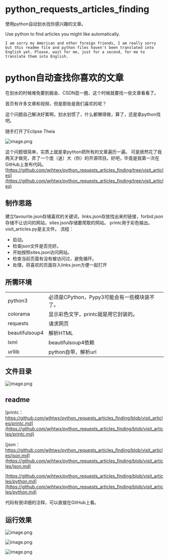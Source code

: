# python_requests_articles_finding

使用python自动划水找你感兴趣的文章。

Use python to find articles you might like automatically.

```
I am sorry my American and other foreign friends, I am really sorry but this readme file and python files haven't been translated into English yet. Please, wait for me, just for a second, for me to translate them into English.
```

# python自动查找你喜欢的文章

在划水的时候难免要到掘金、CSDN逛一圈，这个时候就要找一些文章看看了。

首页有许多文章和视频，但是那些是我们喜欢的呢？

这个问题自己解决好累啊，划水划惯了，什么都懒得做，算了，还是拿python找吧。

随手打开了Eclipse Theia

![image.png](https://p6-juejin.byteimg.com/tos-cn-i-k3u1fbpfcp/d11a292da1444c6b93034e7f56699767~tplv-k3u1fbpfcp-watermark.image)

这个问题很简单，实质上就是拿python把所有的文章遍历一遍。
可是居然花了我两天才做完，弄了一个庞（迷）大（你）的开源项目。好吧，毕竟是我第一次在GitHub上发布代码。
[https://github.com/wjhtwx/python_requests_articles_finding/tree/visit_articles](https://github.com/wjhtwx/python_requests_articles_finding/tree/visit_articles)

## 制作思路
建立favourite.json存储喜欢的关键词，links.json存放找出来的链接，forbid.json存储不让访问的网站，sites.json存储要爬取的网站。
printc用于彩色输出。visit_articles.py是主文件。
流程：

- 启动。
- 检查json文件是否完好。
- 开始按照sites.json访问网站。
- 检查当前页面有没有被访问过，避免循环。
- 处理，将喜欢的页面存入links.json方便一起打开

## 所需环境

|  |  |
|--|--|
|python3|必须是CPython，Pypy3可能会有一些模块装不了。|
|colorama|显示彩色文字，printc就是用它封装的。|
|requests|请求网页|
|beautifulsoup4|解析HTML|
|lxml|beautifulsoup4依赖|
|urllib|python自带，解析url|


## 文件目录

![image.png](https://p3-juejin.byteimg.com/tos-cn-i-k3u1fbpfcp/4cd02b09095840b39f95ba2608884034~tplv-k3u1fbpfcp-watermark.image)

## readme

[printc：https://github.com/wjhtwx/python_requests_articles_finding/blob/visit_articles/printc.md](https://github.com/wjhtwx/python_requests_articles_finding/blob/visit_articles/printc.md)

[json：https://github.com/wjhtwx/python_requests_articles_finding/blob/visit_articles/json.md](https://github.com/wjhtwx/python_requests_articles_finding/blob/visit_articles/json.md)

[https://github.com/wjhtwx/python_requests_articles_finding/blob/visit_articles/python.md](https://github.com/wjhtwx/python_requests_articles_finding/blob/visit_articles/python.md)

代码有很详细的注释，可以直接在GitHub上看。

## 运行效果


![image.png](https://p3-juejin.byteimg.com/tos-cn-i-k3u1fbpfcp/6c962bf0245f4c4796d6dbc923e1cfd2~tplv-k3u1fbpfcp-watermark.image)

![image.png](https://p6-juejin.byteimg.com/tos-cn-i-k3u1fbpfcp/f847bce484b64496936412e8e9ccd300~tplv-k3u1fbpfcp-watermark.image)

![image.png](https://p3-juejin.byteimg.com/tos-cn-i-k3u1fbpfcp/81a705ee988e483597f2d47cee5ac602~tplv-k3u1fbpfcp-watermark.image)

